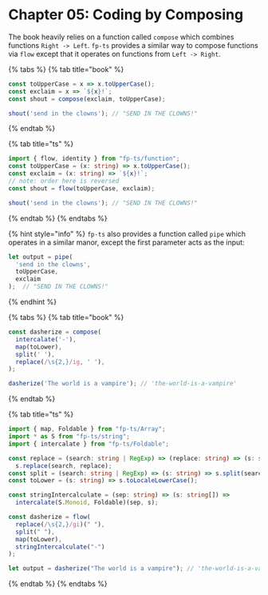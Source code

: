 # Chapter 05: Coding by Composing

The book heavily relies on a function called `compose` which combines functions `Right -> Left`. `fp-ts` provides a similar way to compose functions via `flow` except that it operates on functions from `Left -> Right`.

{% tabs %}
{% tab title="book" %}
```javascript
const toUpperCase = x => x.toUpperCase();
const exclaim = x => `${x}!`;
const shout = compose(exclaim, toUpperCase);

shout('send in the clowns'); // "SEND IN THE CLOWNS!"
```
{% endtab %}

{% tab title="ts" %}
```typescript
import { flow, identity } from "fp-ts/function";
const toUpperCase = (x: string) => x.toUpperCase();
const exclaim = (x: string) => `${x}!`;
// note: order here is reversed
const shout = flow(toUpperCase, exclaim); 

shout('send in the clowns'); // "SEND IN THE CLOWNS!"
```
{% endtab %}
{% endtabs %}

{% hint style="info" %}
`fp-ts` also provides a function called `pipe` which operates in a similar manor, except the first parameter acts as the input:

```typescript
let output = pipe(
  'send in the clowns', 
  toUpperCase, 
  exclaim
);  // "SEND IN THE CLOWNS!"
```
{% endhint %}

{% tabs %}
{% tab title="book" %}
```javascript
const dasherize = compose(
  intercalate('-'),
  map(toLower),
  split(' '),
  replace(/\s{2,}/ig, ' '),
);

dasherize('The world is a vampire'); // 'the-world-is-a-vampire'
```
{% endtab %}

{% tab title="ts" %}
```typescript
import { map, Foldable } from "fp-ts/Array";
import * as S from "fp-ts/string";
import { intercalate } from "fp-ts/Foldable";

const replace = (search: string | RegExp) => (replace: string) => (s: string) =>
  s.replace(search, replace);
const split = (search: string | RegExp) => (s: string) => s.split(search);
const toLower = (s: string) => s.toLocaleLowerCase();

const stringIntercalculate = (sep: string) => (s: string[]) =>
  intercalate(S.Monoid, Foldable)(sep, s);

const dasherize = flow(
  replace(/\s{2,}/gi)(" "),
  split(" "),
  map(toLower),
  stringIntercalculate("-")
);

let output = dasherize("The world is a vampire"); // 'the-world-is-a-vampire'
```
{% endtab %}
{% endtabs %}

